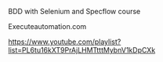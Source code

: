 BDD with Selenium and Specflow course

Executeautomation.com

https://www.youtube.com/playlist?list=PL6tu16kXT9PrAjLHMTtttMybnV1kDpCXk
